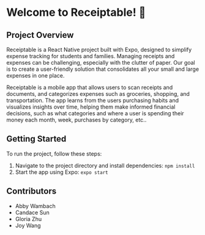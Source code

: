 # Welcome to Receiptable! 👋

## Project Overview

Receiptable is a React Native project built with Expo, designed to simplify expense tracking for students and families. Managing receipts and expenses can be challenging, especially with the clutter of paper. Our goal is to create a user-friendly solution that consolidates all your small and large expenses in one place.

Receiptable is a mobile app that allows users to scan receipts and documents, and categorizes expenses such as groceries, shopping, and transportation. The app learns from the users purchasing habits and visualizes insights over time, helping them make informed financial decisions, such as what categories and where a user is spending their money each month, week, purchases by category, etc..

## Getting Started

To run the project, follow these steps:

1. Navigate to the project directory and install dependencies: ```npm install```
2. Start the app using Expo: ```expo start```

## Contributors 
- Abby Wambach
- Candace Sun
- Gloria Zhu
- Joy Wang
